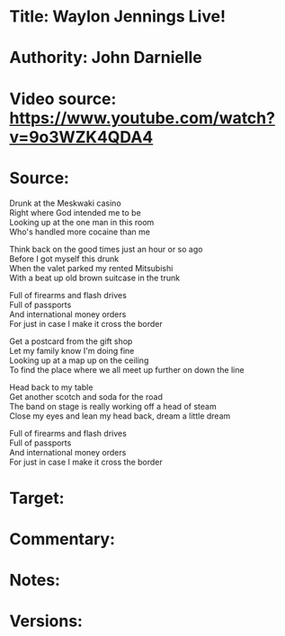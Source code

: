 # Title: Waylon Jennings Live!

# Authority: John Darnielle

# Video source: https://www.youtube.com/watch?v=9o3WZK4QDA4

# Source:
Drunk at the Meskwaki casino  
Right where God intended me to be  
Looking up at the one man in this room  
Who's handled more cocaine than me  

Think back on the good times just an hour or so ago  
Before I got myself this drunk  
When the valet parked my rented Mitsubishi  
With a beat up old brown suitcase in the trunk  

Full of firearms and flash drives  
Full of passports  
And international money orders  
For just in case I make it cross the border  

Get a postcard from the gift shop  
Let my family know I'm doing fine  
Looking up at a map up on the ceiling  
To find the place where we all meet up further on down the line  

Head back to my table  
Get another scotch and soda for the road  
The band on stage is really working off a head of steam  
Close my eyes and lean my head back, dream a little dream  

Full of firearms and flash drives  
Full of passports  
And international money orders  
For just in case I make it cross the border  

# Target:  

# Commentary:  

# Notes:  

# Versions:  